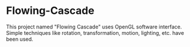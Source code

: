 # Flowing-Cascade
This project named "Flowing Cascade" uses OpenGL software interface. Simple techniques like rotation, transformation, motion, lighting, etc. have been used.   
